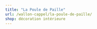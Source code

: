 ```yaml
---
title: "La Poule de Paille"
url: /wallon-cappel/la-poule-de-paille/
shop: décoration intérieure
---
```

